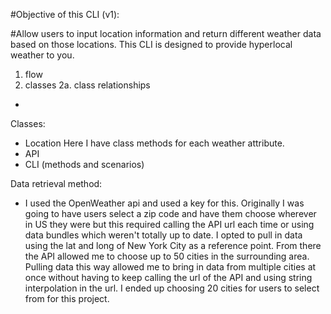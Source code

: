 #Objective of this CLI (v1): 

#Allow users to input location information and return different weather data based on those locations. This CLI is designed to provide hyperlocal weather to you.



1. flow
2. classes 
    2a. class relationships
-   
Classes: 

- Location
    Here I have class methods for each weather attribute. 
- API 
- CLI (methods and scenarios)

Data retrieval method: 
- I used the OpenWeather api and used a key for this. Originally I was going to have users select a zip code and have them choose wherever in US they were but this required calling the API url each time or using data bundles which weren't totally up to date. I opted to pull in data using the lat and long of New York City as a reference point. From there the API allowed me to choose up to 50 cities in the surrounding area. Pulling data this way allowed me to bring in data from multiple cities at once without having to keep calling the url of the API and using string interpolation in the url. I ended up choosing 20 cities for users to select from for this project. 

    
